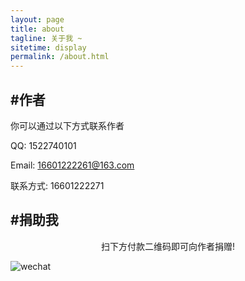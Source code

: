 ```yaml
---
layout: page
title: about
tagline: 关于我 ~
sitetime: display
permalink: /about.html
---
```


## #作者

你可以通过以下方式联系作者

QQ: 1522740101

Email: <a href="mailto:16601222261@163.com">16601222261@163.com</a>

联系方式: 16601222271
<!-- [link9596](https://github.com/link9596) -->

## #捐助我



<center>扫下方付款二维码即可向作者捐赠!</center>

![wechat](https://qiaoshuai123.github.io/pay/wechat.png)

<!-- ![pay](https://atlinker.cn/pay/apay.png) -->
